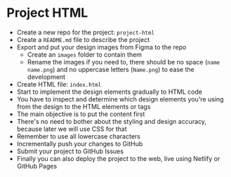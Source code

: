 # Project HTML

- Create a new repo for the project: `project-html`
- Create a `README.md` file to describe the project
- Export and put your design images from Figma to the repo
  - Create an `images` folder to contain them
  - Rename the images if you need to, there should be no space (`name name.png`) and no uppercase letters (`Name.png`) to ease the development
- Create HTML file: `index.html`
- Start to implement the design elements gradually to HTML code
- You have to inspect and determine which design elements you're using from the design to the HTML elements or tags
- The main objective is to put the content first
- There's no need to bother about the styling and design accuracy, because later we will use CSS for that
- Remember to use all lowercase characters
- Incrementally push your changes to GitHub
- Submit your project to GitHub Issues
- Finally you can also deploy the project to the web, live using Netlify or GitHub Pages
